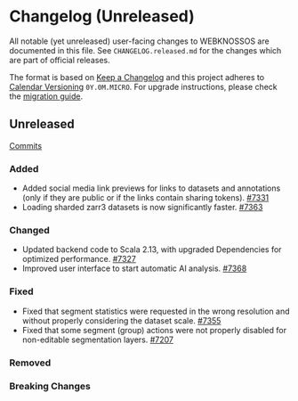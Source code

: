 # Changelog (Unreleased)

All notable (yet unreleased) user-facing changes to WEBKNOSSOS are documented in this file.
See `CHANGELOG.released.md` for the changes which are part of official releases.

The format is based on [Keep a Changelog](http://keepachangelog.com/en/1.0.0/)
and this project adheres to [Calendar Versioning](http://calver.org/) `0Y.0M.MICRO`.
For upgrade instructions, please check the [migration guide](MIGRATIONS.released.md).

## Unreleased
[Commits](https://github.com/scalableminds/webknossos/compare/23.10.1...HEAD)

### Added

- Added social media link previews for links to datasets and annotations (only if they are public or if the links contain sharing tokens). [#7331](https://github.com/scalableminds/webknossos/pull/7331)
- Loading sharded zarr3 datasets is now significantly faster. [#7363](https://github.com/scalableminds/webknossos/pull/7363)

### Changed
- Updated backend code to Scala 2.13, with upgraded Dependencies for optimized performance. [#7327](https://github.com/scalableminds/webknossos/pull/7327)
- Improved user interface to start automatic AI analysis. [#7368](https://github.com/scalableminds/webknossos/pull/7368)

### Fixed
- Fixed that segment statistics were requested in the wrong resolution and without properly considering the dataset scale. [#7355](https://github.com/scalableminds/webknossos/pull/7355)
- Fixed that some segment (group) actions were not properly disabled for non-editable segmentation layers. [#7207](https://github.com/scalableminds/webknossos/issues/7207)

### Removed

### Breaking Changes
